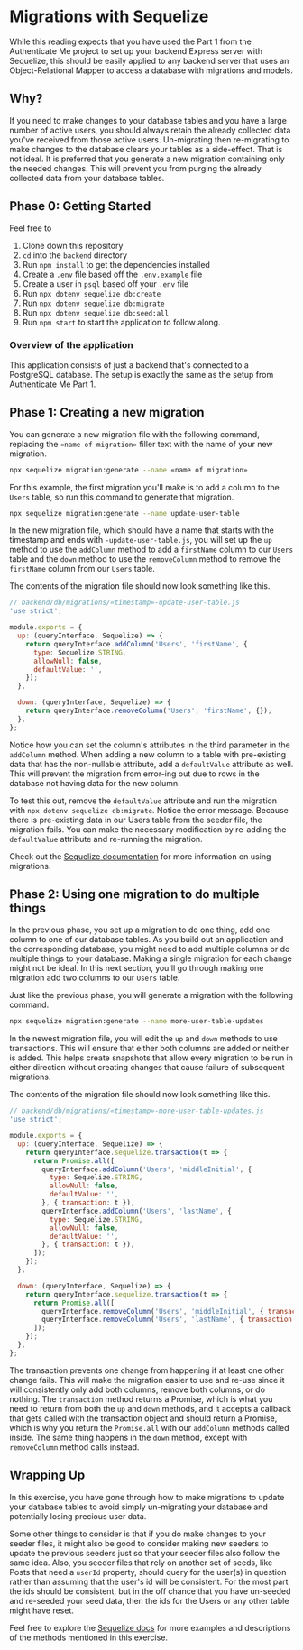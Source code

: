 # Migrations with Sequelize

While this reading expects that you have used the Part 1 from the Authenticate
Me project to set up your backend Express server with Sequelize, this should be
easily applied to any backend server that uses an Object-Relational Mapper to
access a database with migrations and models.

## Why?

If you need to make changes to your database tables and you have a large number
of active users, you should always retain the already collected data you've
received from those active users. Un-migrating then re-migrating to make changes
to the database clears your tables as a side-effect. That is not ideal. It is
preferred that you generate a new migration containing only the needed changes.
This will prevent you from purging the already collected data from your database
tables.

## Phase 0: Getting Started

Feel free to

1. Clone down this repository
2. `cd` into the `backend` directory
2. Run `npm install` to get the dependencies installed
4. Create a `.env` file based off the `.env.example` file
5. Create a user in `psql` based off your `.env` file
6. Run `npx dotenv sequelize db:create`
7. Run `npx dotenv sequelize db:migrate`
8. Run `npx dotenv sequelize db:seed:all`
9. Run `npm start` to start the application to follow along.

### Overview of the application

This application consists of just a backend that's connected to a PostgreSQL
database. The setup is exactly the same as the setup from Authenticate Me Part
1.

## Phase 1: Creating a new migration

You can generate a new migration file with the following command, replacing the
`«name of migration»` filler text with the name of your new migration.

```sh
npx sequelize migration:generate --name «name of migration»
```

For this example, the first migration you'll make is to add a column to the
`Users` table, so run this command to generate that migration.

```sh
npx sequelize migration:generate --name update-user-table
```

In the new migration file, which should have a name that starts with the
timestamp and ends with `-update-user-table.js`, you will set up the `up` method
to use the `addColumn` method to add a `firstName` column to our `Users` table
and the `down` method to use the `removeColumn` method to remove the
`firstName` column from our `Users` table.

The contents of the migration file should now look something like this.

```js
// backend/db/migrations/«timestamp»-update-user-table.js
'use strict';

module.exports = {
  up: (queryInterface, Sequelize) => {
    return queryInterface.addColumn('Users', 'firstName', {
      type: Sequelize.STRING,
      allowNull: false,
      defaultValue: '',
    });
  },

  down: (queryInterface, Sequelize) => {
    return queryInterface.removeColumn('Users', 'firstName', {});
  },
};
```

Notice how you can set the column's attributes in the third parameter in the
`addColumn` method. When adding a new column to a table with pre-existing data
that has the non-nullable attribute, add a `defaultValue` attribute as well.
This will prevent the migration from error-ing out due to rows in the database
not having data for the new column.

To test this out, remove the `defaultValue` attribute and run the migration with
`npx dotenv sequelize db:migrate`. Notice the error message. Because there is
pre-existing data in our Users table from the seeder file, the migration fails.
You can make the necessary modification by re-adding the `defaultValue`
attribute and re-running the migration.

Check out the [Sequelize documentation] for more information on using migrations.

## Phase 2: Using one migration to do multiple things

In the previous phase, you set up a migration to do one thing, add one column to
one of our database tables. As you build out an application and the
corresponding database, you might need to add multiple columns or do multiple
things to your database. Making a single migration for each change might not be
ideal. In this next section, you'll go through making one migration add two
columns to our `Users` table.

Just like the previous phase, you will generate a migration with the following
command.

```sh
npx sequelize migration:generate --name more-user-table-updates
```

In the newest migration file, you will edit the `up` and `down` methods to use
transactions. This will ensure that either both columns are added or neither is
added. This helps create snapshots that allow every migration to be run in
either direction without creating changes that cause failure of subsequent
migrations.

The contents of the migration file should now look something like this.

```js
// backend/db/migrations/«timestamp»-more-user-table-updates.js
'use strict';

module.exports = {
  up: (queryInterface, Sequelize) => {
    return queryInterface.sequelize.transaction(t => {
      return Promise.all([
        queryInterface.addColumn('Users', 'middleInitial', {
          type: Sequelize.STRING,
          allowNull: false,
          defaultValue: '',
        }, { transaction: t }),
        queryInterface.addColumn('Users', 'lastName', {
          type: Sequelize.STRING,
          allowNull: false,
          defaultValue: '',
        }, { transaction: t }),
      ]);
    });
  },

  down: (queryInterface, Sequelize) => {
    return queryInterface.sequelize.transaction(t => {
      return Promise.all([
        queryInterface.removeColumn('Users', 'middleInitial', { transaction: t }),
        queryInterface.removeColumn('Users', 'lastName', { transaction: t }),
      ]);
    });
  },
};
```

The transaction prevents one change from happening if at least one other change
fails. This will make the migration easier to use and re-use since it will
consistently only add both columns, remove both columns, or do nothing. The
`transaction` method returns a Promise, which is what you need to return from
both the `up` and `down` methods, and it accepts a callback that gets called
with the transaction object and should return a Promise, which is why you return
the `Promise.all` with our `addColumn` methods called inside. The same thing
happens in the `down` method, except with `removeColumn` method calls instead.

## Wrapping Up

In this exercise, you have gone through how to make migrations to update your
database tables to avoid simply un-migrating your database and potentially
losing precious user data.

Some other things to consider is that if you do make changes to your seeder
files, it might also be good to consider making new seeders to update the
previous seeders just so that your seeder files also follow the same idea. Also,
you seeder files that rely on another set of seeds, like Posts that need a
`userId` property, should query for the user(s) in question rather than assuming
that the user's id will be consistent. For the most part the ids should be
consistent, but in the off chance that you have un-seeded and re-seeded your
seed data, then the ids for the Users or any other table might have reset.

Feel free to explore the [Sequelize docs] for more examples and descriptions of
the methods mentioned in this exercise.

[Sequelize documentation]: https://sequelize.org/master/manual/migrations.html#migration-skeleton
[Sequelize docs]: https://sequelize.org
